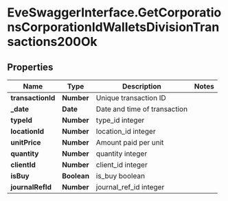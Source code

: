 # EveSwaggerInterface.GetCorporationsCorporationIdWalletsDivisionTransactions200Ok

## Properties
Name | Type | Description | Notes
------------ | ------------- | ------------- | -------------
**transactionId** | **Number** | Unique transaction ID | 
**_date** | **Date** | Date and time of transaction | 
**typeId** | **Number** | type_id integer | 
**locationId** | **Number** | location_id integer | 
**unitPrice** | **Number** | Amount paid per unit | 
**quantity** | **Number** | quantity integer | 
**clientId** | **Number** | client_id integer | 
**isBuy** | **Boolean** | is_buy boolean | 
**journalRefId** | **Number** | journal_ref_id integer | 


